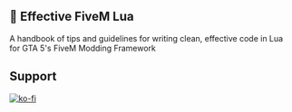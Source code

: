 ## 📖 Effective FiveM Lua
A handbook of tips and guidelines for writing clean, effective code in Lua for GTA 5's FiveM Modding Framework

## Support
[![ko-fi](https://ko-fi.com/img/githubbutton_sm.svg)](https://ko-fi.com/O5O0NX2Q4)
